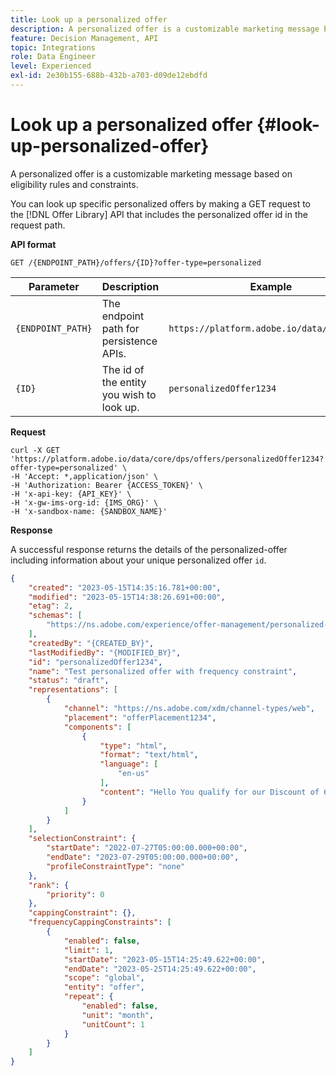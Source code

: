 ```yaml
---
title: Look up a personalized offer
description: A personalized offer is a customizable marketing message based on eligibility rules and constraints.
feature: Decision Management, API
topic: Integrations
role: Data Engineer
level: Experienced
exl-id: 2e30b155-688b-432b-a703-d09de12ebdfd
---
```

# Look up a personalized offer {#look-up-personalized-offer}

A personalized offer is a customizable marketing message based on eligibility rules and constraints.

You can look up specific personalized offers by making a GET request to the [!DNL Offer Library] API that includes the personalized offer id in the request path.

**API format**

```http
GET /{ENDPOINT_PATH}/offers/{ID}?offer-type=personalized
```

| Parameter | Description | Example |
| --------- | ----------- | ------- |
| `{ENDPOINT_PATH}` | The endpoint path for persistence APIs. | `https://platform.adobe.io/data/core/dps/` |
| `{ID}` | The id of the entity you wish to look up. | `personalizedOffer1234` |

**Request**

```shell
curl -X GET 'https://platform.adobe.io/data/core/dps/offers/personalizedOffer1234?offer-type=personalized' \
-H 'Accept: *,application/json' \
-H 'Authorization: Bearer {ACCESS_TOKEN}' \
-H 'x-api-key: {API_KEY}' \
-H 'x-gw-ims-org-id: {IMS_ORG}' \
-H 'x-sandbox-name: {SANDBOX_NAME}'
```

**Response**

A successful response returns the details of the personalized-offer including information about your unique personalized offer `id`.

```json
{
    "created": "2023-05-15T14:35:16.781+00:00",
    "modified": "2023-05-15T14:38:26.691+00:00",
    "etag": 2,
    "schemas": [
        "https://ns.adobe.com/experience/offer-management/personalized-offer;version=0.15"
    ],
    "createdBy": "{CREATED_BY}",
    "lastModifiedBy": "{MODIFIED_BY}",
    "id": "personalizedOffer1234",
    "name": "Test personalized offer with frequency constraint",
    "status": "draft",
    "representations": [
        {
            "channel": "https://ns.adobe.com/xdm/channel-types/web",
            "placement": "offerPlacement1234",
            "components": [
                {
                    "type": "html",
                    "format": "text/html",
                    "language": [
                        "en-us"
                    ],
                    "content": "Hello You qualify for our Discount of 60%"
                }
            ]
        }
    ],
    "selectionConstraint": {
        "startDate": "2022-07-27T05:00:00.000+00:00",
        "endDate": "2023-07-29T05:00:00.000+00:00",
        "profileConstraintType": "none"
    },
    "rank": {
        "priority": 0
    },
    "cappingConstraint": {},
    "frequencyCappingConstraints": [
        {
            "enabled": false,
            "limit": 1,
            "startDate": "2023-05-15T14:25:49.622+00:00",
            "endDate": "2023-05-25T14:25:49.622+00:00",
            "scope": "global",
            "entity": "offer",
            "repeat": {
                "enabled": false,
                "unit": "month",
                "unitCount": 1
            }
        }
    ]
}
```
